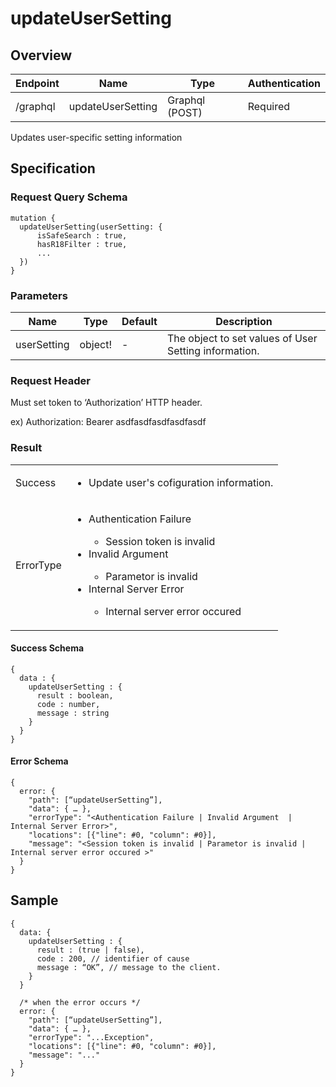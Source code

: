 # updateUserSetting

## Overview

| Endpoint | Name | Type | Authentication |
| --- | --- | --- | --- |
| /graphql | updateUserSetting | Graphql (POST) | Required |

Updates user-specific setting information

## Specification

### Request Query Schema

```text
mutation {
  updateUserSetting(userSetting: {
      isSafeSearch : true,
      hasR18Filter : true,
      ...
  })
}
```

### Parameters

| Name | Type | Default | Description |
| --- | --- | --- | --- |
| userSetting | object! | - | The object to set values of User Setting information. |

### Request Header

Must set token to ‘Authorization’ HTTP header.

ex\) Authorization: Bearer asdfasdfasdfasdfasdf

### Result
<table>
<tr>
  <td>Success</td>
  <td><ul><li>  Update user's cofiguration information. </li></ul></td>
</tr>
<tr>
  <td>ErrorType</td>
  <td>
    <ul>
      <li>Authentication Failure</li>
      <ul>
        <li>Session token is invalid</li>
      </ul>
      <li>Invalid Argument</li>
      <ul>
        <li> Parametor is invalid</li>
      </ul>
      <li>Internal Server Error</li>
      <ul>
        <li>Internal server error occured</li>
      </ul>
    </ul>
  </td>
  </tr>
</table>

#### Success Schema

```text
{
  data : {
    updateUserSetting : {
      result : boolean,
      code : number,
      message : string
    }
  }
}
```

#### Error Schema

```text
{
  error: {
    "path": [“updateUserSetting”],
    "data": { … },
    "errorType": "<Authentication Failure | Invalid Argument  | Internal Server Error>",
    "locations": [{"line": #0, "column": #0}],
    "message": "<Session token is invalid | Parametor is invalid | Internal server error occured >"
  }
}
```

## Sample

```text
{
  data: {
    updateUserSetting : {
      result : (true | false),
      code : 200, // identifier of cause
      message : “OK”, // message to the client.
    }
  }

  /* when the error occurs */
  error: {
    "path": [“updateUserSetting”],
    "data": { … },
    "errorType": "...Exception",
    "locations": [{"line": #0, "column": #0}],
    "message": "..."
  }
}
```

